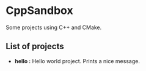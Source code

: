 # CppSandbox

Some projects using C++ and CMake.

## List of projects

* **hello :** Hello world project. Prints a nice message.
